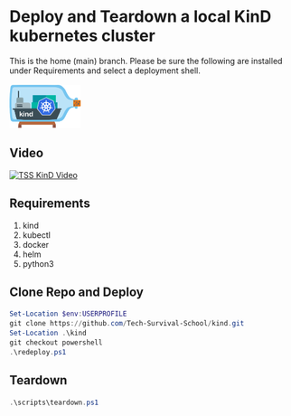 # Deploy and Teardown a local KinD kubernetes cluster
This is the home (main) branch.  Please be sure the following are installed under Requirements and select a deployment shell. \
\
[<img alt="KinD" width="25%" src="/images/kind-logo.png" />](https://kind.sigs.k8s.io/)

## Video
[![TSS KinD Video](http://img.youtube.com/vi/wufvujgNeAY/0.jpg)](https://youtu.be/wufvujgNeAY "TSS: Local KinD K8s Cluster")

## Requirements
1. kind
2. kubectl
3. docker
4. helm 
5. python3

## Clone Repo and Deploy
```powershell
Set-Location $env:USERPROFILE
git clone https://github.com/Tech-Survival-School/kind.git
Set-Location .\kind
git checkout powershell
.\redeploy.ps1
```

## Teardown
```powershell
.\scripts\teardown.ps1
```